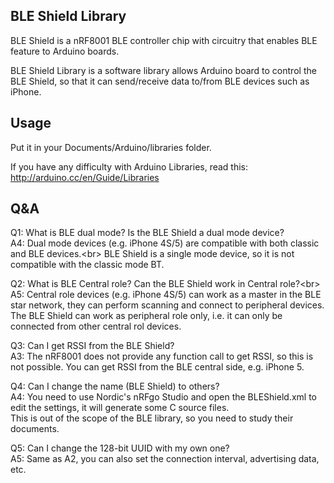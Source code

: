 
BLE Shield Library
------------------

BLE Shield is a nRF8001 BLE controller chip with circuitry that enables BLE feature to Arduino boards.

BLE Shield Library is a software library allows Arduino board to control the BLE Shield, so that it can send/receive data to/from BLE devices such as iPhone.

Usage
-----

Put it in your Documents/Arduino/libraries folder.

If you have any difficulty with Arduino Libraries, read this:
http://arduino.cc/en/Guide/Libraries

Q&A
---

Q1: What is BLE dual mode? Is the BLE Shield a dual mode device?<br/>
A4: Dual mode devices (e.g. iPhone 4S/5) are compatible with both classic and BLE devices.<br\>
    BLE Shield is a single mode device, so it is not compatible with the classic mode BT.

Q2: What is BLE Central role? Can the BLE Shield work in Central role?<br\>
A5: Central role devices (e.g. iPhone 4S/5) can work as a master in the BLE star network, they can perform scanning and connect to peripheral devices.
    The BLE Shield can work as peripheral role only, i.e. it can only be connected from other central rol devices.

Q3: Can I get RSSI from the BLE Shield?<br/>
A3: The nRF8001 does not provide any function call to get RSSI, so this is not possible. You can get RSSI from the BLE central side, e.g. iPhone 5.

Q4: Can I change the name (BLE Shield) to others?<br/>
A4: You need to use Nordic's nRFgo Studio and open the BLEShield.xml to edit the settings, it will generate some C source files.<br/>
    This is out of the scope of the BLE library, so you need to study their documents.

Q5: Can I change the 128-bit UUID with my own one?<br/>
A5: Same as A2, you can also set the connection interval, advertising data, etc.
